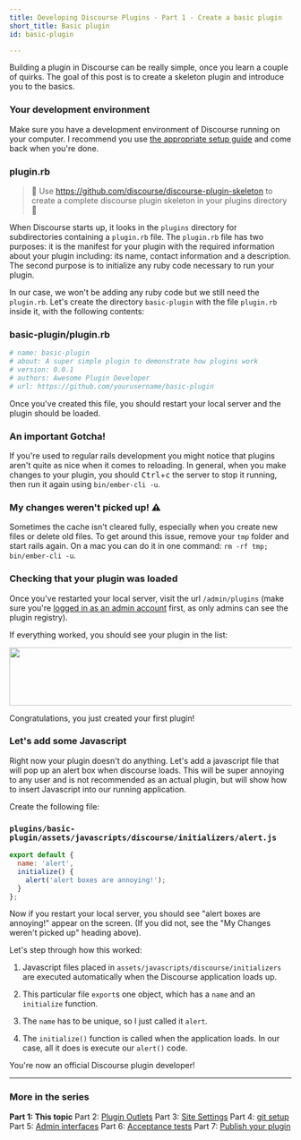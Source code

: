 ```yaml
---
title: Developing Discourse Plugins - Part 1 - Create a basic plugin
short_title: Basic plugin
id: basic-plugin

---
```

Building a plugin in Discourse can be really simple, once you learn a couple of quirks. The goal of this post is to create a skeleton plugin and introduce you to the basics.

### Your development environment

Make sure you have a development environment of Discourse running on your computer. I recommend you use [the appropriate setup guide](https://meta.discourse.org/tag/dev-install) and come back when you're done.

### plugin.rb

> :tada: Use https://github.com/discourse/discourse-plugin-skeleton to create a complete discourse plugin skeleton in your plugins directory :tada:

When Discourse starts up, it looks in the `plugins` directory for subdirectories containing a `plugin.rb` file. The `plugin.rb` file has two purposes: it is the manifest for your plugin with the required information about your plugin including: its name, contact information and a description. The second purpose is to initialize any ruby code necessary to run your plugin.

In our case, we won't be adding any ruby code but we still need the `plugin.rb`. Let's create the directory `basic-plugin` with the file `plugin.rb` inside it, with the following contents:

### basic-plugin/plugin.rb
```ruby
# name: basic-plugin
# about: A super simple plugin to demonstrate how plugins work
# version: 0.0.1
# authors: Awesome Plugin Developer
# url: https://github.com/yourusername/basic-plugin
```

Once you've created this file, you should restart your local server and the plugin should be loaded.

### An important Gotcha!

If you're used to regular rails development you might notice that plugins aren't quite as nice when it comes to reloading. In general, when you make changes to your plugin, you should <kbd>Ctrl</kbd>+<kbd>c</kbd> the server to stop it running, then run it again using `bin/ember-cli -u`.

### My changes weren't picked up! :warning: 

Sometimes the cache isn't cleared fully, especially when you create new files or delete old files. To get around this issue, remove your `tmp` folder and start rails again. On a mac you can do it in one command: `rm -rf tmp; bin/ember-cli -u`.

### Checking that your plugin was loaded

Once you've restarted your local server, visit the url `/admin/plugins` (make sure you're [logged in as an admin account](https://meta.discourse.org/t/create-admin-account-from-console/17274) first, as only admins can see the plugin registry).

If everything worked, you should see your plugin in the list:

<img src="//assets-meta-cdck-prod-meta.s3.dualstack.us-west-1.amazonaws.com/original/3X/4/7/47a4b274553bd1fb0bba2d2df699ac136ad6a5cc.png" width="690" height="104"> 

Congratulations, you just created your first plugin!

### Let's add some Javascript

Right now your plugin doesn't do anything. Let's add a javascript file that will pop up an alert box when discourse loads. This will be super annoying to any user and is not recommended as an actual plugin, but will show how to insert Javascript into our running application.

Create the following file:

### `plugins/basic-plugin/assets/javascripts/discourse/initializers/alert.js`
```javascript
export default {
  name: 'alert',
  initialize() {
    alert('alert boxes are annoying!');
  }
};
```

Now if you restart your local server, you should see "alert boxes are annoying!" appear on the screen. (If you did not, see the "My Changes weren't picked up" heading above).

Let's step through how this worked:

1. Javascript files placed in `assets/javascripts/discourse/initializers` are executed automatically when the Discourse application loads up. 

2. This particular file `export`s one object, which has a `name` and an `initialize` function. 

3. The `name` has to be unique, so I just called it `alert`.

4. The `initialize()` function is called when the application loads. In our case, all it does is execute our `alert()` code. 

You're now an official Discourse plugin developer! 

---
### More in the series

**Part 1: This topic**
Part 2: [Plugin Outlets](https://meta.discourse.org/t/beginners-guide-to-creating-discourse-plugins-part-2-plugin-outlets/31001)
Part 3: [Site Settings](https://meta.discourse.org/t/beginners-guide-to-creating-discourse-plugins-part-3-custom-settings/31115)
Part 4: [git setup](https://meta.discourse.org/t/beginners-guide-to-creating-discourse-plugins-part-4-git-setup/31272)
Part 5: [Admin interfaces](https://meta.discourse.org/t/beginners-guide-to-creating-discourse-plugins-part-5-admin-interfaces/31761)
Part 6: [Acceptance tests](https://meta.discourse.org/t/beginner-s-guide-to-creating-discourse-plugins-part-6-acceptance-tests/32619)
Part 7: [Publish your plugin](https://meta.discourse.org/t/beginner-s-guide-to-creating-discourse-plugins-part-7-publish-your-plugin/101636)
